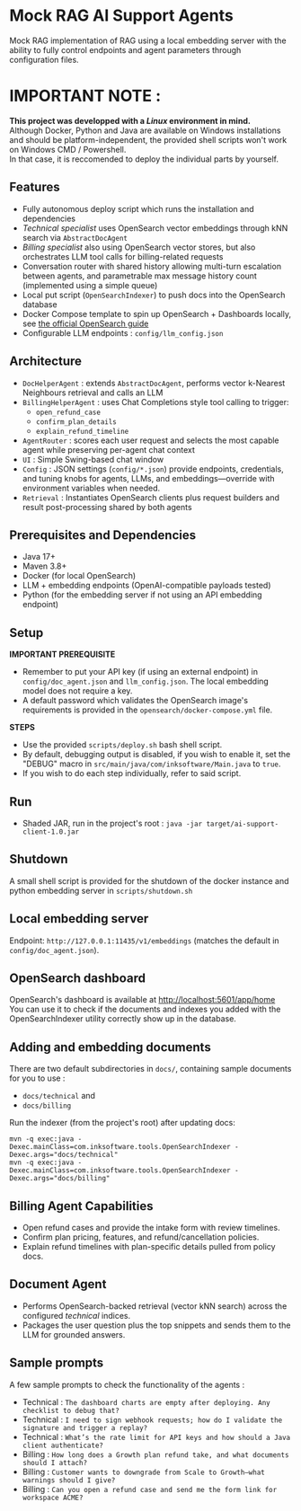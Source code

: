 # Mock RAG AI Support Agents

Mock RAG implementation of RAG using a local embedding server with the ability to fully control endpoints and
agent parameters through configuration files.

# IMPORTANT NOTE :
**This project was developped with a *Linux* environment in mind.** <br>
Although Docker, Python and Java are available on Windows installations and should be platform-independent, the provided shell scripts won't work on Windows CMD / Powershell. <br>
In that case, it is reccomended to deploy the individual parts by yourself.

## Features
- Fully autonomous deploy script which runs the installation and dependencies
- *Technical specialist* uses OpenSearch vector embeddings through kNN search via `AbstractDocAgent`
- *Billing specialist* also using OpenSearch vector stores, but also orchestrates LLM tool calls for billing-related requests
- Conversation router with shared history allowing multi-turn escalation between agents, and parametrable max message history count (implemented using a simple queue)
- Local put script (`OpenSearchIndexer`) to push docs into the OpenSearch database
- Docker Compose template to spin up OpenSearch + Dashboards locally, see [the official OpenSearch guide](https://docs.opensearch.org/latest/getting-started/)
- Configurable LLM endpoints : `config/llm_config.json`

## Architecture
- `DocHelperAgent` : extends `AbstractDocAgent`, performs vector k-Nearest Neighbours retrieval and calls an LLM
- `BillingHelperAgent` : uses Chat Completions style tool calling to trigger:
    - `open_refund_case`
    - `confirm_plan_details`
    - `explain_refund_timeline`
- `AgentRouter` : scores each user request and selects the most capable agent while preserving per-agent chat context
- `UI` : Simple Swing-based chat window
- `Config` : JSON settings (`config/*.json`) provide endpoints, credentials, and tuning knobs for agents, LLMs, and embeddings—override with environment variables when needed.
- `Retrieval` : Instantiates OpenSearch clients plus request builders and result post-processing shared by both agents

## Prerequisites and Dependencies
- Java 17+
- Maven 3.8+
- Docker (for local OpenSearch)
- LLM + embedding endpoints (OpenAI-compatible payloads tested)
- Python (for the embedding server if not using an API embedding endpoint)

## Setup
**IMPORTANT PREREQUISITE**
- Remember to put your API key (if using an external endpoint) in `config/doc_agent.json` and `llm_config.json`. The local embedding model does not require a key.
- A default password which validates the OpenSearch image's requirements is provided in the `opensearch/docker-compose.yml` file.<br>

**STEPS**
- Use the provided `scripts/deploy.sh` bash shell script.
- By default, debugging output is disabled, if you wish to enable it, set the "DEBUG" macro in `src/main/java/com/inksoftware/Main.java` to `true`.
- If you wish to do each step individually, refer to said script.

## Run
- Shaded JAR, run in the project's root : `java -jar target/ai-support-client-1.0.jar`

## Shutdown
A small shell script is provided for the shutdown of the docker instance and python embedding server in `scripts/shutdown.sh`

## Local embedding server
Endpoint: `http://127.0.0.1:11435/v1/embeddings` (matches the default in `config/doc_agent.json`).

## OpenSearch dashboard
OpenSearch's dashboard is available at <http://localhost:5601/app/home> <br>
You can use it to check if the documents and indexes you added with the OpenSearchIndexer utility correctly show up in the database.

## Adding and embedding documents
There are two default subdirectories in `docs/`, containing sample documents for you to use : 
- `docs/technical`
and
- `docs/billing`

Run the indexer (from the project's root) after updating docs:

```shell 
mvn -q exec:java -Dexec.mainClass=com.inksoftware.tools.OpenSearchIndexer -Dexec.args="docs/technical"
mvn -q exec:java -Dexec.mainClass=com.inksoftware.tools.OpenSearchIndexer -Dexec.args="docs/billing"
```
## Billing Agent Capabilities
- Open refund cases and provide the intake form with review timelines.
- Confirm plan pricing, features, and refund/cancellation policies.
- Explain refund timelines with plan-specific details pulled from policy docs.


## Document Agent
- Performs OpenSearch-backed retrieval (vector kNN search) across the configured *technical* indices.
- Packages the user question plus the top snippets and sends them to the LLM for grounded answers.

## Sample prompts 
A few sample prompts to check the functionality of the agents : 
- Technical : `The dashboard charts are empty after deploying. Any checklist to debug that?`
- Technical : `I need to sign webhook requests; how do I validate the signature and trigger a replay?`
- Technical : `What’s the rate limit for API keys and how should a Java client authenticate?`
- Billing : `How long does a Growth plan refund take, and what documents should I attach?`
- Billing : `Customer wants to downgrade from Scale to Growth—what warnings should I give?`
- Billing : `Can you open a refund case and send me the form link for workspace ACME?`